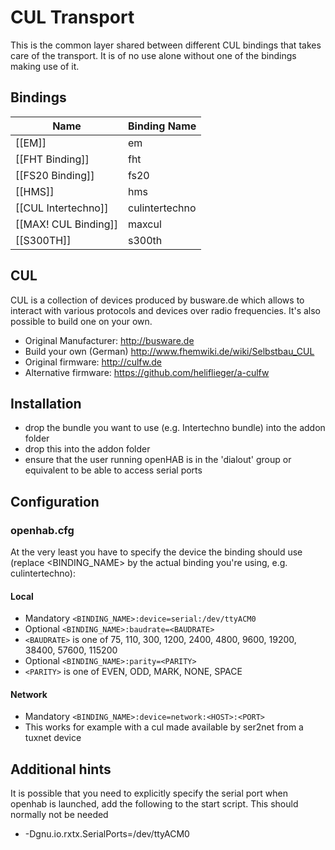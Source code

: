 # CUL Transport
This is the common layer shared between different CUL bindings that takes care of the transport. It is of no use alone without one of the bindings making use of it.

## Bindings
| Name | Binding Name |
| ---- | ------------ |
| [[EM]] | em | 
| [[FHT Binding]] | fht | 
| [[FS20 Binding]] | fs20 |
| [[HMS]] | hms |
| [[CUL Intertechno]] | culintertechno |
| [[MAX! CUL Binding]] | maxcul |
| [[S300TH]] | s300th |

## CUL
CUL is a collection of devices produced by busware.de which allows to interact with various protocols and devices over radio frequencies. It's also possible to build one on your own.
- Original Manufacturer: http://busware.de
- Build your own (German) http://www.fhemwiki.de/wiki/Selbstbau_CUL
- Original firmware: http://culfw.de
- Alternative firmware: https://github.com/heliflieger/a-culfw

## Installation
- drop the bundle you want to use (e.g. Intertechno bundle) into the addon folder
- drop this into the addon folder
- ensure that the user running openHAB is in the 'dialout' group or equivalent to be able to access serial ports

## Configuration

### openhab.cfg

At the very least you have to specify the device the binding should use (replace <BINDING_NAME> by the actual binding you're using, e.g. culintertechno):

#### Local
- Mandatory `<BINDING_NAME>:device=serial:/dev/ttyACM0`
- Optional `<BINDING_NAME>:baudrate=<BAUDRATE>`
 - `<BAUDRATE>` is one of 75, 110, 300, 1200, 2400, 4800, 9600, 19200, 38400, 57600, 115200
- Optional `<BINDING_NAME>:parity=<PARITY>`
 - `<PARITY>` is one of EVEN, ODD, MARK, NONE, SPACE

#### Network
- Mandatory `<BINDING_NAME>:device=network:<HOST>:<PORT>`
 - This works for example with a cul made available by ser2net from a tuxnet device

## Additional hints
It is possible that you need to explicitly specify the serial port when openhab is launched, add the following to the start script. This should normally not be needed
- -Dgnu.io.rxtx.SerialPorts=/dev/ttyACM0